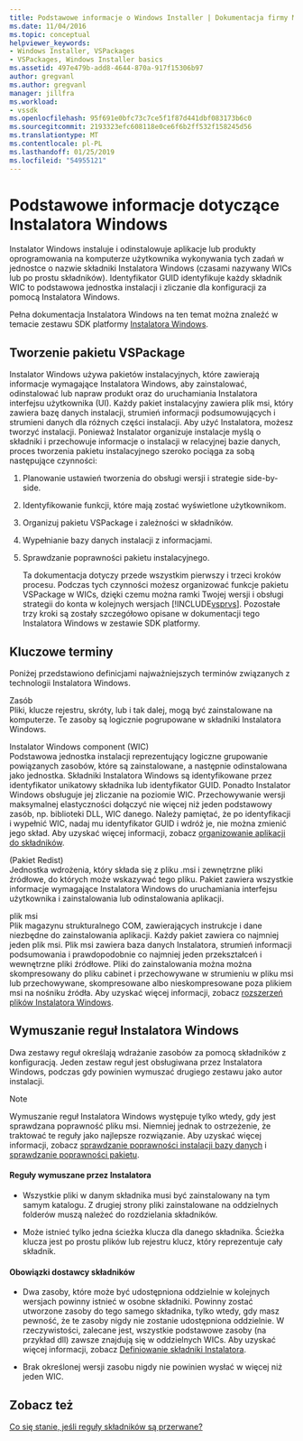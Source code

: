 ```yaml
---
title: Podstawowe informacje o Windows Installer | Dokumentacja firmy Microsoft
ms.date: 11/04/2016
ms.topic: conceptual
helpviewer_keywords:
- Windows Installer, VSPackages
- VSPackages, Windows Installer basics
ms.assetid: 497e479b-add8-4644-870a-917f15306b97
author: gregvanl
ms.author: gregvanl
manager: jillfra
ms.workload:
- vssdk
ms.openlocfilehash: 95f691e0bfc73c7ce5f1f87d441dbf083173b6c0
ms.sourcegitcommit: 2193323efc608118e0ce6f6b2ff532f158245d56
ms.translationtype: MT
ms.contentlocale: pl-PL
ms.lasthandoff: 01/25/2019
ms.locfileid: "54955121"
---
```

# <a name="windows-installer-basics"></a>Podstawowe informacje dotyczące Instalatora Windows
Instalator Windows instaluje i odinstalowuje aplikacje lub produkty oprogramowania na komputerze użytkownika wykonywania tych zadań w jednostce o nazwie składniki Instalatora Windows (czasami nazywany WICs lub po prostu składników). Identyfikator GUID identyfikuje każdy składnik WIC to podstawowa jednostka instalacji i zliczanie dla konfiguracji za pomocą Instalatora Windows.  
  
 Pełna dokumentacja Instalatora Windows na ten temat można znaleźć w temacie zestawu SDK platformy [Instalatora Windows](http://msdn.microsoft.com/library/aa372866.aspx).  
  
## <a name="authoring-a-vspackage"></a>Tworzenie pakietu VSPackage  
 Instalator Windows używa pakietów instalacyjnych, które zawierają informacje wymagające Instalatora Windows, aby zainstalować, odinstalować lub napraw produkt oraz do uruchamiania Instalatora interfejsu użytkownika (UI). Każdy pakiet instalacyjny zawiera plik msi, który zawiera bazę danych instalacji, strumień informacji podsumowujących i strumieni danych dla różnych części instalacji. Aby użyć Instalatora, możesz tworzyć instalacji. Ponieważ Instalator organizuje instalacje myślą o składniki i przechowuje informacje o instalacji w relacyjnej bazie danych, proces tworzenia pakietu instalacyjnego szeroko pociąga za sobą następujące czynności:  
  
1. Planowanie ustawień tworzenia do obsługi wersji i strategie side-by-side.  
  
2. Identyfikowanie funkcji, które mają zostać wyświetlone użytkownikom.  
  
3. Organizuj pakietu VSPackage i zależności w składników.  
  
4. Wypełnianie bazy danych instalacji z informacjami.  
  
5. Sprawdzanie poprawności pakietu instalacyjnego.  
  
   Ta dokumentacja dotyczy przede wszystkim pierwszy i trzeci kroków procesu. Podczas tych czynności możesz organizować funkcje pakietu VSPackage w WICs, dzięki czemu można ramki Twojej wersji i obsługi strategii do konta w kolejnych wersjach [!INCLUDE[vsprvs](../../code-quality/includes/vsprvs_md.md)]. Pozostałe trzy kroki są zostały szczegółowo opisane w dokumentacji tego Instalatora Windows w zestawie SDK platformy.  
  
## <a name="key-terms"></a>Kluczowe terminy  
 Poniżej przedstawiono definicjami najważniejszych terminów związanych z technologii Instalatora Windows.  
  
 Zasób  
 Pliki, klucze rejestru, skróty, lub i tak dalej, mogą być zainstalowane na komputerze. Te zasoby są logicznie pogrupowane w składniki Instalatora Windows.  
  
 Instalator Windows component (WIC)  
 Podstawowa jednostka instalacji reprezentujący logiczne grupowanie powiązanych zasobów, które są zainstalowane, a następnie odinstalowana jako jednostka. Składniki Instalatora Windows są identyfikowane przez identyfikator unikatowy składnika lub identyfikator GUID. Ponadto Instalator Windows obsługuje jej zliczanie na poziomie WIC. Przechowywanie wersji maksymalnej elastyczności dołączyć nie więcej niż jeden podstawowy zasób, np. biblioteki DLL, WIC danego. Należy pamiętać, że po identyfikacji i wypełnić WIC, nadaj mu identyfikator GUID i wdróż je, nie można zmienić jego skład. Aby uzyskać więcej informacji, zobacz [organizowanie aplikacji do składników](/windows/desktop/Msi/organizing-applications-into-components).  
  
 (Pakiet Redist)  
 Jednostka wdrożenia, który składa się z pliku .msi i zewnętrzne pliki źródłowe, do których może wskazywać tego pliku. Pakiet zawiera wszystkie informacje wymagające Instalatora Windows do uruchamiania interfejsu użytkownika i zainstalowania lub odinstalowania aplikacji.  
  
 plik msi  
 Plik magazynu strukturalnego COM, zawierających instrukcje i dane niezbędne do zainstalowania aplikacji. Każdy pakiet zawiera co najmniej jeden plik msi. Plik msi zawiera baza danych Instalatora, strumień informacji podsumowania i prawdopodobnie co najmniej jeden przekształceń i wewnętrzne pliki źródłowe. Pliki do zainstalowania można można skompresowany do pliku cabinet i przechowywane w strumieniu w pliku msi lub przechowywane, skompresowane albo nieskompresowane poza plikiem msi na nośniku źródła. Aby uzyskać więcej informacji, zobacz [rozszerzeń plików Instalatora Windows](/windows/desktop/Msi/windows-installer-file-extensions).  
  
## <a name="windows-installer-rules-enforcement"></a>Wymuszanie reguł Instalatora Windows  
 Dwa zestawy reguł określają wdrażanie zasobów za pomocą składników z konfiguracją. Jeden zestaw reguł jest obsługiwana przez Instalatora Windows, podczas gdy powinien wymuszać drugiego zestawu jako autor instalacji.  
  
> [!NOTE]
>  Wymuszanie reguł Instalatora Windows występuje tylko wtedy, gdy jest sprawdzana poprawność pliku msi. Niemniej jednak to ostrzeżenie, że traktować te reguły jako najlepsze rozwiązanie. Aby uzyskać więcej informacji, zobacz [sprawdzanie poprawności instalacji bazy danych](/windows/desktop/Msi/validating-an-installation-database) i [sprawdzanie poprawności pakietu](/windows/desktop/Msi/package-validation).  
  
#### <a name="installer-enforced-rules"></a>Reguły wymuszane przez Instalatora  
  
-   Wszystkie pliki w danym składnika musi być zainstalowany na tym samym katalogu. Z drugiej strony pliki zainstalowane na oddzielnych folderów muszą należeć do rozdzielania składników.  
  
-   Może istnieć tylko jedna ścieżka klucza dla danego składnika. Ścieżka klucza jest po prostu plików lub rejestru klucz, który reprezentuje cały składnik.  
  
#### <a name="component-provider-responsibilities"></a>Obowiązki dostawcy składników  
  
-   Dwa zasoby, które może być udostępniona oddzielnie w kolejnych wersjach powinny istnieć w osobne składniki. Powinny zostać utworzone zasoby do tego samego składnika, tylko wtedy, gdy masz pewność, że te zasoby nigdy nie zostanie udostępniona oddzielnie. W rzeczywistości, zalecane jest, wszystkie podstawowe zasoby (na przykład dll) zawsze znajdują się w oddzielnych WICs. Aby uzyskać więcej informacji, zobacz [Definiowanie składniki Instalatora](/windows/desktop/Msi/defining-installer-components).  
  
-   Brak określonej wersji zasobu nigdy nie powinien wysłać w więcej niż jeden WIC.  
  
## <a name="see-also"></a>Zobacz też  
 [Co się stanie, jeśli reguły składników są przerwane?](/windows/desktop/Msi/what-happens-if-the-component-rules-are-broken)